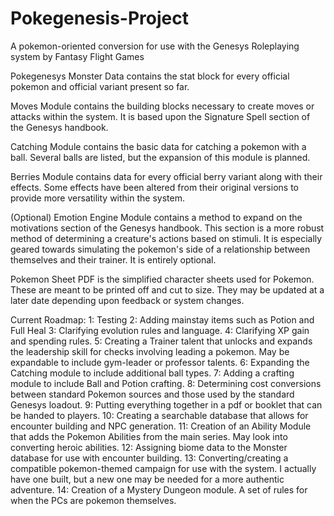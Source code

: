 # Pokegenesis-Project
A pokemon-oriented conversion for use with the Genesys Roleplaying system by Fantasy Flight Games

Pokegenesys Monster Data contains the stat block for every official pokemon and official variant present so far.

Moves Module contains the building blocks necessary to create moves or attacks within the system. It is based upon the Signature Spell section of the Genesys handbook.

Catching Module contains the basic data for catching a pokemon with a ball. Several balls are listed, but the expansion of this module is planned.

Berries Module contains data for every official berry variant along with their effects. Some effects have been altered from their original versions to provide more versatility within the system.

(Optional) Emotion Engine Module contains a method to expand on the motivations section of the Genesys handbook. This section is a more robust method of determining a creature's actions based on stimuli. It is especially geared towards simulating the pokemon's side of a relationship between themselves and their trainer. It is entirely optional.

Pokemon Sheet PDF is the simplified character sheets used for Pokemon. These are meant to be printed off and cut to size. They may be updated at a later date depending upon feedback or system changes.

Current Roadmap:
1: Testing
2: Adding mainstay items such as Potion and Full Heal
3: Clarifying evolution rules and language.
4: Clarifying XP gain and spending rules.
5: Creating a Trainer talent that unlocks and expands the leadership skill for checks involving leading a pokemon. May be expandable to include gym-leader or professor talents.
6: Expanding the Catching module to include additional ball types.
7: Adding a crafting module to include Ball and Potion crafting.
8: Determining cost conversions between standard Pokemon sources and those used by the standard Genesys loadout.
9: Putting everything together in a pdf or booklet that can be handed to players.
10: Creating a searchable database that allows for encounter building and NPC generation.
11: Creation of an Ability Module that adds the Pokemon Abilities from the main series. May look into converting heroic abilities.
12: Assigning biome data to the Monster database for use with encounter building.
13: Converting/creating a compatible pokemon-themed campaign for use with the system. I actually have one built, but a new one may be needed for a more authentic adventure.
14: Creation of a Mystery Dungeon module. A set of rules for when the PCs are pokemon themselves.

